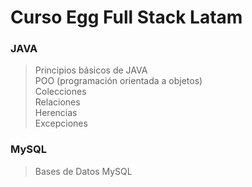 # Curso Egg Full Stack Latam
### JAVA
> Principios básicos de JAVA  
> POO (programación orientada a objetos)  
> Colecciones  
> Relaciones  
> Herencias  
> Excepciones

### MySQL
> Bases de Datos MySQL
